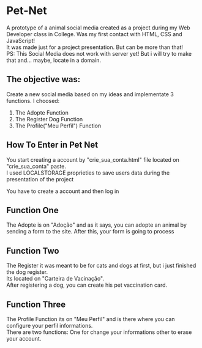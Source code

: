<h1> Pet-Net </h1>

<p> A prototype of a animal social media created as a project during my Web Developer class in College. Was my first contact with HTML, CSS and JavaScript! <br> It was made just for a project presentation. But can be more than that! <br>
 PS: This Social Media does not work with server yet! But i will try to make that and... maybe, locate in a domain.</p>
  
<h2>The objective was: </h2>
<p> Create a new social media based on my ideas and implementate 3 functions. I choosed: </p>
<ol>
  <li> The Adopte Function </li>
  <li> The Register Dog Function </li>
  <li> The Profile("Meu Perfil") Function </li>
</ol>

<h2> How To Enter in Pet Net </h2>
<p>You start creating a account by "crie_sua_conta.html" file located on "crie_sua_conta" paste. <br>
 I used LOCALSTORAGE proprieties to save users data during the presentation of the project </p>
 <p> You have to create a account and then log in </p>
 <h2> Function One </h2>
 <p> The Adopte is on "Adoção" and as it says, you can adopte an animal by sending a form to the site. 
  After this, your form is going to process </p>
  <h2> Function Two </h2>
  <p> The Register it was meant to be for cats and dogs at first, but i just finished the dog register.<br>
  Its located on "Carteira de Vacinação". <br>
  After registering a dog, you can create his pet vaccination card. </p>
  <h2> Function Three </h2>
  <p> The Profile Function its on "Meu Perfil" and is there where you can configure your perfil informations. <br>
  There are two functions: One for change your informations other to erase your account. </p>
  
  
